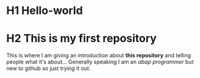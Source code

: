 # H1 Hello-world
# H2 This is my first repository
This is where I am giving an introduction about **this repository** and telling people what it's about...
Generally speaking I am an *abap programmer* but new to github so just trying it out.

